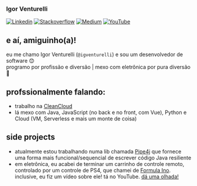 ### Igor Venturelli 

[![Linkedin](https://img.shields.io/badge/-LinkedIn-blue?style=flat-square&logo=Linkedin&logoColor=white&link=https://www.linkedin.com/in/igventurelli/)](https://www.linkedin.com/in/igventurelli/)
[![Stackoverflow](https://img.shields.io/badge/-StackOverflow-4CA143?style=flat-square&logo=Stackoverflow&logoColor=white&link=https://pt.stackoverflow.com/users/5963/igventurelli)](https://pt.stackoverflow.com/users/5963/igventurelli)
[![Medium](https://img.shields.io/badge/-Medium-000000?style=flat-square&labelColor=000000&logo=Medium&link=https://medium.com/@igventurelli)](https://medium.com/@igventurelli)
[![YouTube](https://img.shields.io/badge/-YouTube-c14438?style=flat-square&logo=Youtube&logoColor=white&link=https://www.youtube.com/channel/UCHAvXiomV978D9bnAmcHRng)](https://www.youtube.com/channel/UCHAvXiomV978D9bnAmcHRng)

## e aí, amiguinho(a)!

eu me chamo Igor Venturelli (`@igventurelli`) e sou um desenvolvedor de software 😊  
programo por profissão e diversão | mexo com eletrônica por pura diversão 🤖

## profssionalmente falando:

- trabalho na [CleanCloud](https://cleancloud.io)
- lá mexo com Java, JavaScript (no back e no front, com Vue), Python e Cloud (VM, Serverless e mais um monte de coisa)

## side projects

- atualmente estou trabalhando numa lib chamada [Pipe4j](https://github.com/igventurelli/pipe4j) que fornece uma forma mais funcional/sequencial de escrever código Java resiliente
- em eletrônica, eu acabei de terminar um carrinho de controle remoto, controlado por um controle de PS4, que chamei de [Formula Ino](https://github.com/igventurelli/formula-ino). inclusive, eu fiz um vídeo sobre ele! tá no YouTube. [dá uma olhada!](https://www.youtube.com/watch?v=Anw2yGXAxic)

